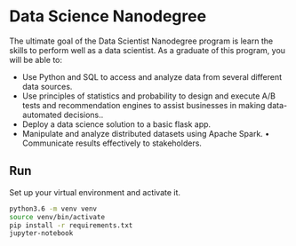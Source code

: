 # Data Science Nanodegree

The ultimate goal of the Data Scientist Nanodegree program is learn the skills to perform well as a data scientist. As a graduate of this program, you will be able to:
* Use Python and SQL to access and analyze data from several different data sources.
* Use principles of statistics and probability to design and execute A/B tests and recommendation engines to assist businesses in making data-automated decisions..
* Deploy a data science solution to a basic flask app.
* Manipulate and analyze distributed datasets using Apache Spark. • Communicate results effectively to stakeholders.

## Run

Set up your virtual environment and activate it.

 ```bash
python3.6 -m venv venv
source venv/bin/activate
pip install -r requirements.txt
jupyter-notebook
```

